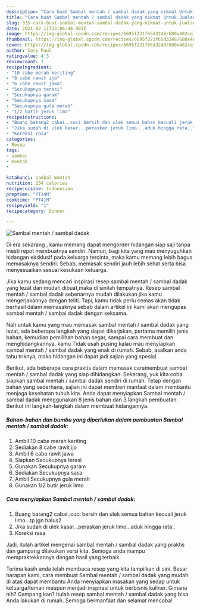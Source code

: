 ```yaml
---
description: "Cara buat Sambal mentah / sambal dadak yang nikmat Untuk Jualan"
title: "Cara buat Sambal mentah / sambal dadak yang nikmat Untuk Jualan"
slug: 335-cara-buat-sambal-mentah-sambal-dadak-yang-nikmat-untuk-jualan
date: 2021-02-11T23:06:48.903Z
image: https://img-global.cpcdn.com/recipes/6695f221f65d3248/680x482cq70/sambal-mentah-sambal-dadak-foto-resep-utama.jpg
thumbnail: https://img-global.cpcdn.com/recipes/6695f221f65d3248/680x482cq70/sambal-mentah-sambal-dadak-foto-resep-utama.jpg
cover: https://img-global.cpcdn.com/recipes/6695f221f65d3248/680x482cq70/sambal-mentah-sambal-dadak-foto-resep-utama.jpg
author: Cory Paul
ratingvalue: 4.3
reviewcount: 7
recipeingredient:
- "10 cabe merah keriting"
- "8 cabe rawit ijo"
- "6 cabe rawit jawa"
- "Secukupnya terasi"
- "Secukupnya garam"
- "Secukupnya sasa"
- "Secukupnya gula merah"
- "1/2 butir jeruk limo"
recipeinstructions:
- "Buang batang2 cabai..cuci bersih dan ulek semua bahan kecuali jeruk limo...tp jgn halus2"
- "Jika sudah di ulek kasar...peraskan jeruk limo...aduk hingga rata.."
- "Koreksi rasa"
categories:
- Resep
tags:
- sambal
- mentah
- 

katakunci: sambal mentah  
nutrition: 234 calories
recipecuisine: Indonesian
preptime: "PT14M"
cooktime: "PT41M"
recipeyield: "1"
recipecategory: Dinner

---
```



![Sambal mentah / sambal dadak](https://img-global.cpcdn.com/recipes/6695f221f65d3248/680x482cq70/sambal-mentah-sambal-dadak-foto-resep-utama.jpg)

Di era  sekarang , kamu memang dapat mengorder hidangan siap saji tanpa mesti repot membuatnya sendiri. Namun, bagi kita yang mau menyuguhkan hidangan eksklusif pada keluarga tercinta, maka kamu memang lebih bagus memasaknya sendiri. Sebab, memasak sendiri jauh lebih sehat serta bisa menyesuaikan sesuai kesukaan keluarga.

Jika kamu sedang mencari inspirasi resep sambal mentah / sambal dadak yang lezat dan mudah dibuat,maka di sinilah tempatnya. Resep sambal mentah / sambal dadak  sebenarnya mudah dilakukan jika kamu mengerjakannya dengan teliti. Tapi, kamu tidak perlu cemas akan tidak berhasil dalam memasaknya 
sebab dalam artikel ini kami akan mengupas sambal mentah / sambal dadak dengan seksama.  



Nah untuk kamu yang mau memasak sambal mentah / sambal dadak yang lezat, ada beberapa langkah yang dapat dikerjakan, pertama memilih jenis bahan, kemudian pemilihan bahan segar, sampai cara membuat dan menghidangkannya. kamu Tidak usah pusing kalau mau menyiapkan sambal mentah / sambal dadak yang enak di rumah. Sebab, asalkan anda  tahu triknya, maka hidangan ini dapat jadi sajian yang spesial.

Berikut, ada beberapa cara praktis  dalam memasak caramembuat sambal mentah / sambal dadak yang siap dihidangkan. Sekarang, yuk kita coba siapkan sambal mentah / sambal dadak sendiri di rumah. Tetap dengan bahan yang sederhana, sajian ini dapat memberi manfaat dalam membantu menjaga kesehatan tubuh kita. Anda dapat menyiapkan Sambal mentah / sambal dadak menggunakan 8 jenis bahan dan 3 langkah pembuatan. Berikut ini langkah-langkah dalam membuat hidangannya.

<!--inarticleads1-->

##### Bahan-bahan dan bumbu yang diperlukan dalam pembuatan Sambal mentah / sambal dadak:

1. Ambil 10 cabe merah keriting
1. Sediakan 8 cabe rawit ijo
1. Ambil 6 cabe rawit jawa
1. Siapkan Secukupnya terasi
1. Gunakan Secukupnya garam
1. Sediakan Secukupnya sasa
1. Ambil Secukupnya gula merah
1. Gunakan 1/2 butir jeruk limo




<!--inarticleads2-->

##### Cara menyiapkan Sambal mentah / sambal dadak:

1. Buang batang2 cabai..cuci bersih dan ulek semua bahan kecuali jeruk limo...tp jgn halus2
1. Jika sudah di ulek kasar...peraskan jeruk limo...aduk hingga rata..
1. Koreksi rasa




Jadi, itulah artikel mengenai  sambal mentah / sambal dadak  yang praktis dan gampang dilakukan versi kita. Semoga anda mampu mempraktekkannya dengan hasil yang terbaik. 

Terima kasih anda telah membaca resep yang kita tampilkan di sini. Besar harapan kami, cara membuat  Sambal mentah / sambal dadak yang mudah di atas dapat membantu Anda menyiapkan masakan yang sedap untuk keluarga/teman maupun menjadi inspirasi untuk berbisnis kuliner. Gimana nih? Gampang kan? Itulah resep sambal mentah / sambal dadak yang bisa Anda lakukan di rumah. Semoga bermanfaat dan selamat mencoba!

